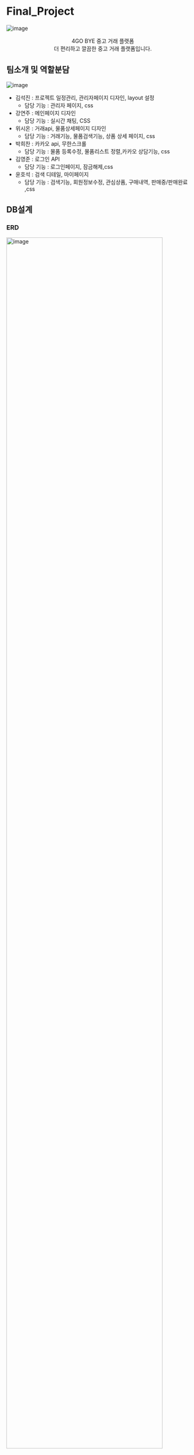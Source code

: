 
# Final_Project


![image](https://github.com/ruky1/Final_Project/assets/45508671/5fd85f81-a0a1-4621-af52-38c5b4e65096)
<br>
<div align=center> 
4GO BYE 중고 거래 플랫폼<br>
더 편리하고 깔끔한 중고 거래 플랫폼입니다. <br>
</div>
</div>


## 팀소개 및 역할분담
![image](https://github.com/ruky1/Final_Project/assets/45508671/7b70ce1e-b69b-4e79-8db1-13682c361224)


- 김석진 : 프로젝트 일정관리, 관리자페이지 디자인, layout 설정
   - 담당 기능 : 관리자 페이지, css
- 강연주 : 메인페이지 디자인
  - 담당 기능 : 실시간 채팅, CSS
- 위시온 : 거래api, 물품상세페이지 디자인
  - 담당 기능 : 거래기능, 물품검색기능, 상품 상세 페이지, css
- 박희찬 : 카카오 api, 무한스크롤
  - 담당 기능 : 물품 등록수정, 물품리스트 정렬,카카오 상담기능, css
- 김영준 : 로그인 API
  - 담당 기능 : 로그인페이지, 잠금해제,css
- 윤호석 : 검색 디테일, 마이페이지
  - 담당 기능 : 검색기능, 회원정보수정, 관심상품, 구매내역, 판매중/판매완료 ,css

## DB설계

### ERD
<img width="90%" alt="image" src="https://github.com/ruky1/Final_Project/assets/45508671/431cc60e-4718-4666-be47-dca31b3fcdc1">

## Tech Stacks
![image](https://github.com/ruky1/Final_Project/assets/45508671/1f007ff3-9119-4d11-8196-136caf7aa3a9)


<div><h4>프론트엔드</h4>
    <img src="https://img.shields.io/badge/Bootstrap-7952B3?style=flat&logo=Bootstrap&logoColor=white">
    <img src="https://img.shields.io/badge/HTML5-E34F26?style=flat&logo=HTML5&logoColor=white">
    <img src="https://img.shields.io/badge/CSS3-1572B6?style=flat&logo=CSS3&logoColor=white">
    <img src="https://img.shields.io/badge/jQuery-0769AD?style=flat&logo=jQuery&logoColor=white">
    <img src="https://img.shields.io/badge/Javascript-F7DF1E?style=flat&logo=Javascript&logoColor=white">
</div>

<div><h4>백엔드</h4>
  <img src="https://img.shields.io/badge/Java-007396?style=flat&logo=Java&logoColor=white">
  <img src="https://img.shields.io/badge/JSP-007396?style=flat&logo=Java&logoColor=white">
  <img src="https://img.shields.io/badge/Apache%20Tomcat-F8DC75?style=flat&logo=Apache%20Tomcat&logoColor=white">
</div>

<div><h4>DB</h4>
  <img src="https://img.shields.io/badge/MySQL-4479A1?style=flat&logo=MySQL&logoColor=white">
  <img src="https://img.shields.io/badge/AWS-232F3E?style=flat&logo=AWS&logoColor=white">
</div>

<div><h4>communication</h4>
  <img src="https://img.shields.io/badge/Github-181717?style=flat&logo=Github&logoColor=white">
  <img src="https://img.shields.io/badge/Discord-5865F2?style=flat&logo=Github&logoColor=white">
</div><br>



## 연락처

프로젝트와 관련된 문의 및 협업은 아래 연락처로 연락바랍니다.

- 김석진 이메일 : pou11uyt@naver.com
  - Git 주소 : [https://github.com/ruky1](https://github.com/ruky1)
- 강연주 이메일 : 123rkdduswn@naver.com
  - Git 주소 : [https://github.com/qqqkyj](https://github.com/qqqkyj)
- 위시온 이메일 : wson1948@gmail.com
  - Git 주소 : [https://github.com/dawn-sh](https://github.com/wwishh)
- 박희찬 이메일 : luis1018@naver.com
  - Git 주소 : [https://github.com/jooyoungsong](https://github.com/itephc)
- 김영준 이메일 : sleepysudal@naver.com
  - Git 주소 : [https://github.com/ssung2sin](https://github.com/sleepysudal)
- 윤호석 이메일 : hs970216@naver.com
  - Git 주소 : [https://github.com/otfeb](https://github.com/otfeb)


## 시연 영상

### 김영준

-회원가입시 대소문자 구분
![회원가입](https://github.com/ruky1/Final_Project/assets/45508671/1c915e45-726e-454f-b9b0-82805e684002)

- 카카오 로그인
![카카오로그인](https://github.com/ruky1/Final_Project/assets/45508671/1785ed54-3458-4550-b55f-7def630bf716)

- 로그인 비밀번호 체크
![로그인체크](https://github.com/ruky1/Final_Project/assets/45508671/a0f8bd42-783b-4817-b0a9-befbc39dc314)

- 로그인 반복실패시 잠금처리 
![아이디 락](https://github.com/ruky1/Final_Project/assets/45508671/8dff89a2-059c-4ba1-92dd-553d4375ccfa)

- 로그인 잠금 처리 해제
![아이디 락 해제](https://github.com/ruky1/Final_Project/assets/45508671/28f6f6be-c600-46a7-b812-42d1e53398f4)

- 아이디 찾기
![아이디 찾기](https://github.com/ruky1/Final_Project/assets/45508671/e3d38efb-879f-42a1-86aa-b59aab4858e7)

- 비밀번호 찾기
![문자인증 활용한 비밀번호 찾기](https://github.com/ruky1/Final_Project/assets/45508671/02aca832-873e-4308-bd9b-8ea750a128db)


### 박희찬
- 글쓰기 페이지
![글쓰기페이지GIF](https://github.com/ruky1/Final_Project/assets/45508671/079841db-3f7c-44d5-8bf6-ce41a0d6b7bb)

- 카드 타입 게시글 출력
![카드타입GIF](https://github.com/ruky1/Final_Project/assets/45508671/f6cfd622-bf0d-4956-8c0a-ffc7ce82772c)

- 리스트 타입 출력
![리스트타입GIF](https://github.com/ruky1/Final_Project/assets/45508671/cc4ef396-d2c5-4ecc-91df-7966ebb3e62e)

- 지역단위 게시글 출력
![지역단위GIF](https://github.com/ruky1/Final_Project/assets/45508671/d73af089-5c0c-4ae9-87d2-c0abc03dffb9)

- 플러스 친구
![플러스친구GIF](https://github.com/ruky1/Final_Project/assets/45508671/b2e93cfb-028f-48e2-801e-6b832fbbb166)




### 윤호석
- 검색 디테일<br>
  최근 검색어 저장
![최근 검색어 기능1](https://github.com/ruky1/Final_Project/assets/45508671/7a7d2943-5533-42c5-a781-43c301b2ec2c)
해당 결과로 이동
![최근 검색어 기능 2](https://github.com/ruky1/Final_Project/assets/45508671/16e0441f-6233-4f9a-9a6f-3fbeea3d336e)
검색어 중복 저장 방지
![최근 검색어 기능 3](https://github.com/ruky1/Final_Project/assets/45508671/21ed53d3-a90f-49c5-a806-d2dc352312aa)
최근 검색어 삭제
![최근 검색어 기능 4](https://github.com/ruky1/Final_Project/assets/45508671/c12a6050-5c8b-4234-9bc0-904186317953)

- 인기 검색어(조회수 기준 20위)
![인기검색어](https://github.com/ruky1/Final_Project/assets/45508671/0bd2556f-9d71-40ba-b955-3f3093f3da16)

- 비회원 검색기(최근 검색 저장X)
![비회원 검색](https://github.com/ruky1/Final_Project/assets/45508671/c1ebb683-6a29-4e9f-bbb0-65040cc7c7dd)

- 마이페이지
![회원정보수정](https://github.com/ruky1/Final_Project/assets/45508671/ef03c27e-45fc-4d18-9445-7a899edea6fa)

- 관심상품
![관심상품](https://github.com/ruky1/Final_Project/assets/45508671/b9cdf9da-fa12-415a-9152-5cd49792600b)

- 판매 완료
![판매완료 1](https://github.com/ruky1/Final_Project/assets/45508671/04354520-4b31-4785-b0e6-269d29743ded)
판매 완료시 구매불가
![판매완료 2](https://github.com/ruky1/Final_Project/assets/45508671/3d337268-d5f0-486c-af60-2751bd6a0b4f)




### 위시온
- 검색 결과 화면
![검색어 자동완성 및 해당 키워드 강조 표시](https://github.com/ruky1/Final_Project/assets/45508671/9a1a5c8c-2ae6-48d3-994b-669ca035ce83)

- 검색 카테고리 및 필터 적용
![검색 카테고리 및 필터 적용](https://github.com/ruky1/Final_Project/assets/45508671/b837b846-7af6-4f90-a29b-32e081ffbeec)


- 조회수 누적_관심 상품 등록 및 상태 유지
![조회수 누적_관심 상품 등록 및 상태 유지](https://github.com/ruky1/Final_Project/assets/45508671/47d9de88-8c13-4030-b64f-e682cc985cdc)

- 상품 상세 페이지
![댓글 작성 및 수정 삭제1](https://github.com/ruky1/Final_Project/assets/45508671/c487fb3a-3595-4c04-be65-26777f573d15)

- 카카오페이 결제
![카카오페이 결제](https://github.com/ruky1/Final_Project/assets/45508671/6368b96d-2070-4617-b340-a7c61651ca5b)

-회원 등급 
![회원 등급](https://github.com/ruky1/Final_Project/assets/45508671/25eb10dd-6d98-46af-989e-f6677a9f50f4)

### 강연주
- 채팅구현
![채팅영상2](https://github.com/qqqkyj/Final_Project/assets/48308120/3913ba69-41f0-4d70-839a-c535d2fb3a5e)


### 김석진 
- 관리자 페이지 이동 -로그인-
![어드민페이지 이동 -로그인](https://github.com/ruky1/Final_Project/assets/45508671/b48599be-c29c-4886-b8e9-2bf0184513be)

- 관리자 페이지 메인 
![어드민페이지 메인 그래프변동](https://github.com/ruky1/Final_Project/assets/45508671/4dbdebd5-a239-4b9c-86f2-f6380898fff0)

- 공지사항 다중모달 및 페이징
![어드민페이지 공지사항 다중모달,페이징처리](https://github.com/ruky1/Final_Project/assets/45508671/0d947c30-fd9e-496b-925e-e5d44f5a02f0)

- 공지사항 추가 수정 삭제
![어드민페이지 공지사항 추가수정삭제](https://github.com/ruky1/Final_Project/assets/45508671/f47c0505-dfae-4da7-ad40-5f6dc7d133c7)

- 공지사항 회원목록,거래내역
![어드민페이지 회원목록,거래내역이동](https://github.com/ruky1/Final_Project/assets/45508671/b7e9b727-a565-487a-baea-e2b9f92ba425)

- 권한에 따른 제약
![어드민페이지 상위권한](https://github.com/ruky1/Final_Project/assets/45508671/e7ab7197-52b0-4c8e-a0ef-f46b17f62112)


